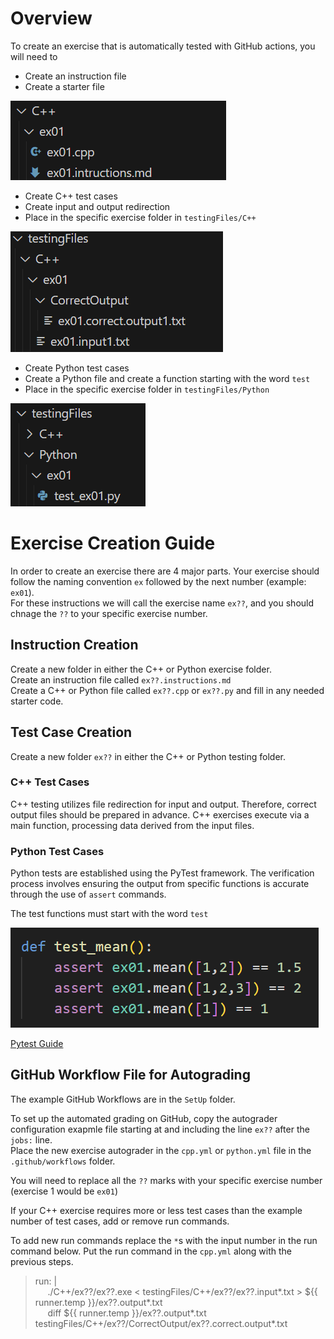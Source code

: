# Overview
To create an exercise that is automatically tested with GitHub actions, you will need to

* Create an instruction file  
* Create a starter file

![Local Image](screenshots/starterFileExample.png)

  
* Create C++ test cases  
* Create input and output redirection  
* Place in the specific exercise folder in `testingFiles/C++`

![Local Image](screenshots/c++TestCases.png)

* Create Python test cases
* Create a Python file and create a function starting with the word `test`  
* Place in the specific exercise folder in `testingFiles/Python`

![Local Image](screenshots/pythonTestCases.png)

# Exercise Creation Guide
In order to create an exercise there are 4 major parts. Your exercise should follow the naming convention `ex` followed by the next number (example: `ex01`).  
For these instructions we will call the exercise name `ex??`, and you should chnage the `??` to your specific exercise number.

## Instruction Creation
Create a new folder in either the C++ or Python exercise folder.   
Create an instruction file called `ex??.instructions.md`  
Create a C++ or Python file called `ex??.cpp` or `ex??.py` and fill in any needed starter code.

## Test Case Creation
Create a new folder `ex??` in either the C++ or Python testing folder.

### C++ Test Cases
C++ testing utilizes file redirection for input and output. Therefore, correct output files should be prepared in advance. C++ exercises execute via a main function, processing data derived from the input files.

### Python Test Cases
Python tests are established using the PyTest framework. The verification process involves ensuring the output from specific functions is accurate through the use of `assert` commands.

The test functions must start with the word `test` 

![Local Image](screenshots/pythonTestCaseExample.png)

[Pytest Guide](https://docs.pytest.org/en/latest/contents.html)

## GitHub Workflow File for Autograding
The example GitHub Workflows are in the `SetUp` folder.

To set up the automated grading on GitHub, copy the autograder configuration exapmle file starting at and including the line `ex??` after the `jobs:` line.  
Place the new exercise autograder in the `cpp.yml` or `python.yml` file in the `.github/workflows` folder.  


You will need to replace all the `??` marks with your specific exercise number (exercise 1 would be `ex01`)  


If your C++ exercise requires more or less test cases than the example number of test cases, add or remove run commands.  

To add new run commands replace the `*`s with the input number in the run command below. Put the run command in the `cpp.yml` along with the previous steps.
>run: |  
>&nbsp;&nbsp;&nbsp;&nbsp;&nbsp;./C++/ex??/ex??.exe < testingFiles/C++/ex??/ex??.input*.txt > \${{ runner.temp }}/ex??.output*.txt  
>&nbsp;&nbsp;&nbsp;&nbsp;&nbsp;diff \${{ runner.temp }}/ex??.output*.txt testingFiles/C++/ex??/CorrectOutput/ex??.correct.output*.txt


